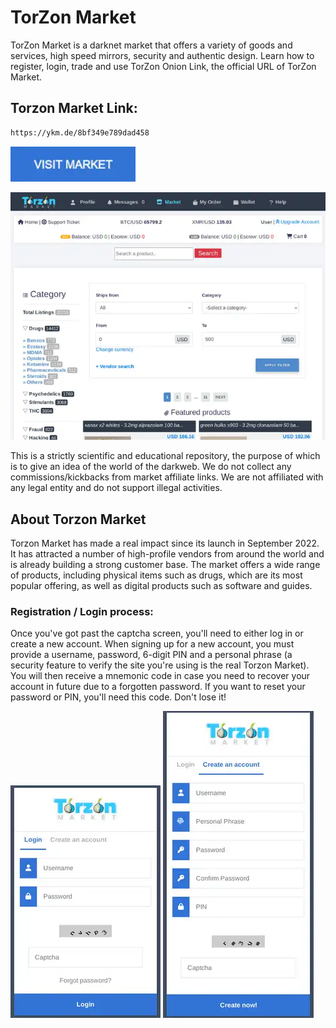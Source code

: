 # TorZon Market
TorZon Market is a darknet market that offers a variety of goods and services, high speed mirrors, security and authentic design. Learn how to register, login, trade and use TorZon Onion Link, the official URL of TorZon Market.

## Torzon Market Link:

```sh
https://ykm.de/8bf349e789dad458

```
[<img src="/assets/visit-market.webp" width="200">](https://ykm.de/8bf349e789dad458
)

<a href="https://ykm.de/8bf349e789dad458
"><img src="/assets/torzon-preview.webp" alt="image" style="max-width: 100%;"><a>

This is a strictly scientific and educational repository, the purpose of which is to give an idea of the world of the darkweb. We do not collect any commissions/kickbacks from market affiliate links. We are not affiliated with any legal entity and do not support illegal activities.

## About Torzon Market
Torzon Market has made a real impact since its launch in September 2022. It has attracted a number of high-profile vendors from around the world and is already building a strong customer base. The market offers a wide range of products, including physical items such as drugs, which are its most popular offering, as well as digital products such as software and guides.

### Registration / Login process:

Once you've got past the captcha screen, you'll need to either log in or create a new account. When signing up for a new account, you must provide a username, password, 6-digit PIN and a personal phrase (a security feature to verify the site you're using is the real Torzon Market). You will then receive a mnemonic code in case you need to recover your account in future due to a forgotten password. If you want to reset your password or PIN, you'll need this code. Don't lose it!

<a href="https://ykm.de/8bf349e789dad458
"><img src="/assets/torzon-login.webp" alt="image" style="max-width: 100%;"><a>  <a href="https://ykm.de/8bf349e789dad458
"><img src="/assets/torzon-register.webp" alt="image" style="max-width: 100%;"><a>